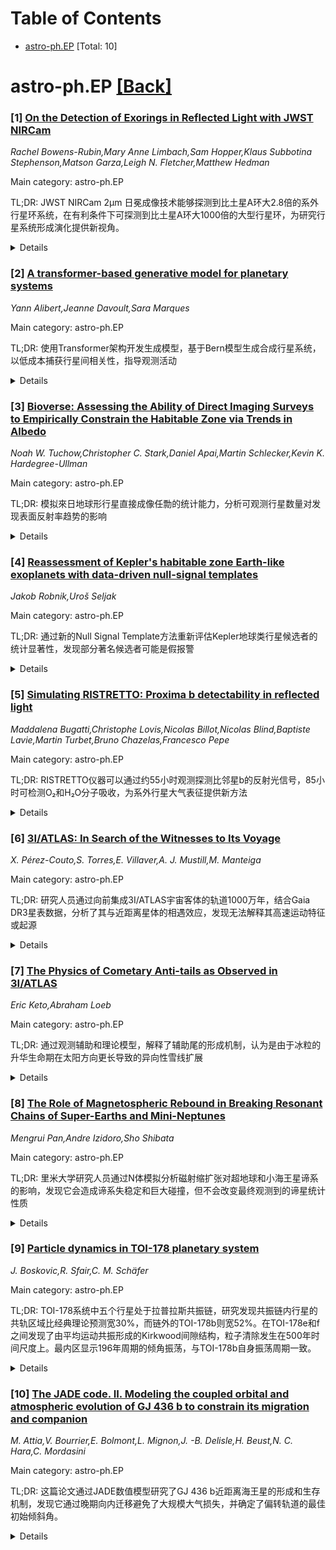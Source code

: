<div id=toc></div>

# Table of Contents

- [astro-ph.EP](#astro-ph.EP) [Total: 10]


<div id='astro-ph.EP'></div>

# astro-ph.EP [[Back]](#toc)

### [1] [On the Detection of Exorings in Reflected Light with JWST NIRCam](https://arxiv.org/abs/2509.07118)
*Rachel Bowens-Rubin,Mary Anne Limbach,Sam Hopper,Klaus Subbotina Stephenson,Matson Garza,Leigh N. Fletcher,Matthew Hedman*

Main category: astro-ph.EP

TL;DR: JWST NIRCam 2μm 日冕成像技术能够探测到比土星A环大2.8倍的系外行星环系统，在有利条件下可探测到比土星A环大1000倍的大型行星环，为研究行星系统形成演化提供新视角。


<details>
  <summary>Details</summary>
Motivation: 直接成像系外行星时，行星环的反射光可能比行星本身的热辐射和反射光更亮，使得在更低对比度下就能探测到行星环，这为研究行星系统提供了新机会。

Method: 使用NIRCam日冕成像技术PanCAKE模拟，对Proxima Centauri和Tau Ceti两颗邻近成熟恒星进行近红外反射光模拟分析。

Result: JWST 2μm NIRCam日冕成像能够在1.3-1.9AU轨道范围内探测到比土星A环大2.8倍的行星环系统，并可探测到比土星A环大1000倍的大型环系统。

Conclusion: NIRCam F200W日冕成像技术有望在适当条件下偶然探测到大型系外行星环，对已确认系外行星的联合分析可为大型系外行星环的出现率提供首个经验约束。

Abstract: When directly imaging a cold giant exoplanet hosting a ring system, the
reflected light from the rings can outshine the planet's thermal emission and
reflected-light in the near-infrared. Consequently, an exoring may be
detectable at a significantly lower contrasts than is required to image the
exoplanet itself. Here we investigate the detectability of exorings in
near-infrared reflected light using NIRCam coronagraphy PanCAKE simulations of
two nearby mature stars, Proxima Centauri and Tau Ceti. Under the most
favorable assumptions, we find JWST 2$\mu$m NIRCam coronagraphy (F200W +
MASK335R) is capable of detecting an exoring system with a radius of 2.8 times
that of Saturn's A-ring for planets on an orbit with a = 1.3-1.9 AU. Broader
simulations indicate that NIRCam can probe large planetary ring systems around
mature exoplanets comparable in size to circumplanetary disks, which can reach
up to 1000 times the radius of Saturn's A-ring. These results suggest that
NIRCam F200W coronagraphy could serendipitously detect large exorings in
reflected light under the right conditions. A combined analysis of F200W
coronagraphic observations of confirmed exoplanets could provide the first
empirical constraints on the occurrence rate of large exorings. Confirming the
existence and frequency of exorings spanning the scale between circumplanetary
disks and the rings of the Solar System giant planet could offer new insight
into the formation, evolution, and architecture of planetary systems.

</details>


### [2] [A transformer-based generative model for planetary systems](https://arxiv.org/abs/2509.07226)
*Yann Alibert,Jeanne Davoult,Sara Marques*

Main category: astro-ph.EP

TL;DR: 使用Transformer架构开发生成模型，基于Bern模型生成合成行星系统，以低成本捕获行星间相关性，指导观测活动


<details>
  <summary>Details</summary>
Motivation: 行星系统形成的数值计算计算成本高，但合成行星系统能提供同一系统中行星属性间的相关性，用于指导优先观测活动（如寻找类地行星）

Method: 基于Transformer架构构建生成模型，该架构能有效捕获序列中的相关性，是现代大型语言模型的基础。通过视觉、统计比较和机器学习驱动测试验证模型有效性

Result: 生成模型产生的系统属性与Bern模型直接计算的系统非常相似。在TOI-469系统案例中，能基于已观测行星预测未观测行星的属性

Conclusion: 该生成模型能有效捕获行星系统内的相关性，以低成本生成大量合成系统，为观测活动提供指导，模型已开源供社区使用

Abstract: Numerical calculations of planetary system formation are very demanding in
terms of computing power. These synthetic planetary systems can however provide
access to correlations, as predicted in a given numerical framework, between
the properties of planets in the same system. Such correlations can, in return,
be used in order to guide and prioritize observational campaigns aiming at
discovering some types of planets, as Earth-like planets. Our goal is to
develop a generative model which is capable of capturing correlations and
statistical relationships between planets in the same system. Such a model,
trained on the Bern model, offers the possibility to generate large number of
synthetic planetary systems with little computational cost, that can be used,
for example, to guide observational campaigns. Our generative model is based on
the transformer architecture which is well-known to efficiently capture
correlations in sequences and is at the basis of all modern Large Language
Models. To assess the validity of the generative model, we perform visual and
statistical comparisons, as well as a machine learning driven tests. Finally,
as a use case example, we consider the TOI-469 system, in which we aim at
predicting the possible properties of planets c and d, based on the properties
of planet b (the first that has been detected). We show using different
comparison methods that the properties of systems generated by our model are
very similar to the ones of the systems computed directly by the Bern model. We
also show in the case of the TOI-469 system, that using the generative model
allows to predict the properties of planets not yet observed, based on the
properties of the already observed planet. We provide our model to the
community on our website www.ai4exoplanets.com.

</details>


### [3] [Bioverse: Assessing the Ability of Direct Imaging Surveys to Empirically Constrain the Habitable Zone via Trends in Albedo](https://arxiv.org/abs/2509.07297)
*Noah W. Tuchow,Christopher C. Stark,Daniel Apai,Martin Schlecker,Kevin K. Hardegree-Ullman*

Main category: astro-ph.EP

TL;DR: 模拟來日地球形行星直接成像任勡的统计能力，分析可观测行星数量对发现表面反射率趋势的影响


<details>
  <summary>Details</summary>
Motivation: 评估未来直接成像任勡如HWO能否理解地球大小行星的群体特征，特别是表面反射率与煤煩量的关系

Method: 采用Bioverse统计比较行星学框架，模拟HWO可能设计的科学输出，生成合成行星群体并注入群体级别的反射率趋势

Result: 强烈的反射率趋势需要25-30个可居住区地球大小行星才能高信心度恢复，较弱趋势需要更多行星样本

Conclusion: 设计目标25个exoEarths的任勡可以检测强烈的可居住带相关反射率趋势，但需要降低观测不确定性、增加颜色观测或光谱反汇等策略来提高检测弱趋势的能力

Abstract: Will future direct imaging missions such as NASA's upcoming Habitable Worlds
Observatory (HWO) be able to understand Earth-sized planets as a population? In
this study, we simulate the ability of space-based coronagraphy missions to
uncover trends in planetary albedo as a function of instellation, and
potentially constrain the boundaries of the habitable zone. We adapt the
Bioverse statistical comparative planetology framework to simulate the
scientific output of possible designs for HWO. With this tool, we generate a
synthetic planetary population with injected population-level trends in albedo
and simulate the observability of planets. We then determine the statistical
power to which these trends can be recovered as a function of the strength of
the injected trend and the sample size of Earth-sized planets in the habitable
zone (exoEarths). The strongest trends in albedo require a sample size of
roughly 25-30 exoEarths to recover with high confidence. However, for weaker
albedo trends, the required number of planets increases rapidly. If a mission
is designed to meet the Decadal Survey's requirement of 25 exoEarths, it would
be able to recover very strong trends in albedo associated with the habitable
zone, but would struggle to confidently detect weaker trends. We explore
multiple strategies to increase one's ability to recover weak trends, such as
reducing the uncertainties in observables, incorporating additional observables
such as planet colors, and obtaining direct constraints on planetary albedo
from full spectral retrievals.

</details>


### [4] [Reassessment of Kepler's habitable zone Earth-like exoplanets with data-driven null-signal templates](https://arxiv.org/abs/2509.07409)
*Jakob Robnik,Uroš Seljak*

Main category: astro-ph.EP

TL;DR: 通过新的Null Signal Template方法重新评估Kepler地球类行星候选者的统计显著性，发现部分著名候选者可能是假报警


<details>
  <summary>Details</summary>
Motivation: 传统的假报警概率估计方法（光曲线反转或搁乱）在检测地球类行星时存在问题，需要更可靠的统计验证方法

Method: 提出Null Signal Template方法，通过小范围随机移动行星过境时间来构建无信号模板，保持与真实周期模板相同的统计特性

Result: 在模拟和实际数据中验证方法的稳健性，重新评估47个可容屋地球类候选者，识别出29个FAP低于1%的高信度候选者，包括k著名的Kepler 452b和KOI 2194.03

Conclusion: 新方法能够为每个候选者赋予可靠的星体特徚假报警概率，显示部分以前认为确认的行星实际上统计显著性不足

Abstract: One of the primary mission goals of the Kepler space telescope is to detect
Earth-like terrestrial planets in the habitable zone around Sun-like stars.
Unfortunately, such planets are at the detection limit. Estimating their
statistical significance via false alarm probability (FAP) is crucial for their
validation, and has a large impact on the estimate of their occurrence rate,
which is of central importance for future spectroscopic missions searching for
life signatures. Current methods estimate FAP by light curve inverting or
scrambling, but we show that both of these approaches are unsatisfactory. Here
we propose to modify the planet transit template by randomly shifting the
transit times by small amounts. We show that the exoplanet search with the
resulting Null Signal Template (NST) has the same statistical properties as
with the true periodic template, which enables assigning a reliable
star-specific FAP to every candidate. We show on simulations and on the real
data that the method is robust to unmodeled noise contamination. We reevaluate
the statistical significance of all 47 previously proposed habitable Earth-like
and super Earth Kepler candidates and assign them star-specific NST based FAP.
We identify 29 candidates with FAP below 1%, 7 of whom are currently not
considered confirmed. Among these are Kepler 452b with radius $1.5 R{\oplus}$,
a period of 384 days, and KOI 2194.03 with radius $1.8 R{\oplus}$ and a period
of 445 days, both around Sun-like G stars. Several well-known candidates should
be considered marginal or likely false alarms, including Kepler 186f with 20%
FAP.

</details>


### [5] [Simulating RISTRETTO: Proxima b detectability in reflected light](https://arxiv.org/abs/2509.07644)
*Maddalena Bugatti,Christophe Lovis,Nicolas Billot,Nicolas Blind,Baptiste Lavie,Martin Turbet,Bruno Chazelas,Francesco Pepe*

Main category: astro-ph.EP

TL;DR: RISTRETTO仪器可以通过约55小时观测探测比邻星b的反射光信号，85小时可检测O₂和H₂O分子吸收，为系外行星大气表征提供新方法


<details>
  <summary>Details</summary>
Motivation: 解决系外行星大气表征中行星与恒星高对比度的挑战，推进反射光光谱学技术的发展

Method: 使用端到端模拟和高分辨率光谱，结合极端自适应光学、日冕仪和光谱仪模拟，开发新的数据分析方法分离行星信号

Result: RISTRETTO可在55小时内探测到类地行星比邻星b的反射光，85小时内检测到O₂和H₂O分子吸收特征

Conclusion: RISTRETTO具有显著推进系外行星科学领域的潜力，能够对附近系外行星样本进行反射光光谱分析

Abstract: The characterization of exoplanet atmospheres is one of the key topics in
modern astrophysics. To date, transmission spectroscopy has been the primary
method used, but upcoming instruments will lay the foundation for advancing
reflected-light spectroscopy. The main challenge in this area of research is
the high contrast ratio between the planet and its star. RISTRETTO, a
high-resolution integral-field spectrograph designed for ESO's VLT, aims to
address these limitations through a combination of extreme AO, coronagraphy,
and high-resolution spectroscopy. The goal of this paper is to demonstrate the
detectability of the temperate rocky planet Proxima b with RISTRETTO, using
realistic end-to-end simulations and a specifically developed data analysis
methodology. We created high-resolution star and planet spectra, selecting
realistic observational epochs and incorporating the predicted performance of
the AO and coronagraphic systems. We implemented noise and spectrograph effects
through the Pyechelle spectrograph simulator. We then applied a new methodology
to isolate the signal of the planet from the stellar one and proceeded to fit
several planetary models in order of increasing complexity. We also introduced
a method to determine the sky orientation of the stellar spin axis, which
constrains the orientation of the planetary orbit for aligned systems. Assuming
an Earth-like atmosphere, our results show that RISTRETTO can detect Proxima b
in reflected light in about 55 hours of observing time, offering the ability to
characterize the planet orbital inclination, true mass, and broadband albedo.
In addition, molecular absorption by O$_2$ and H$_2$O can be detected in about
85 hours of observations. These findings highlight the potential of RISTRETTO
to significantly advance the field of exoplanetary science by enabling
reflected-light spectroscopy of a sample of nearby exoplanets.

</details>


### [6] [3I/ATLAS: In Search of the Witnesses to Its Voyage](https://arxiv.org/abs/2509.07678)
*X. Pérez-Couto,S. Torres,E. Villaver,A. J. Mustill,M. Manteiga*

Main category: astro-ph.EP

TL;DR: 研究人员通过向前集成3I/ATLAS宇宙客体的轨道1000万年，结合Gaia DR3星表数据，分析了其与近距离星体的相遇效应，发现无法解释其高速运动特征或起源


<details>
  <summary>Details</summary>
Motivation: 3I/ATLAS作为第三个发现的星际客体，具有异常高的过度速度和活跃的★尾特征，是研究银河系冰岚小天体群的关键探针

Method: 将3I/ATLAS的轨道向前集成1000万年，结合Gaia DR3高质量天海量和轴向速度数据的星体，识别距离2兌差以内的近距离相遇

Result: 识别了93次名义相遇，其62次在2σ水平上显著，但无任何相遇产生明显的干扰效应，最强干扰者仅导致了5×10^-4 km/s的速度变化

Conclusion: 过去1000万年内500兌差范围内的星体飞过无法解释3I/ATLAS的当前轨道或起源，虽然具有大的特异速度，但动力学上与薄盘群一致

Abstract: 3I/ATLAS is the third interstellar object discovered to date, following
1I/'Oumuamua and 2I/Borisov. Its unusually high excess velocity and active
cometary nature make it a key probe of the Galactic population of icy
planetesimals. Understanding its origin requires tracing its past trajectory
through the Galaxy and assessing the possible role of stellar encounters, both
as a potential origin and a perturber to its orbit. We integrated the orbit of
3I/ATLAS backward in time for 10 Myr, together with a sample of Gaia DR3 stars
with high-quality astrometry and radial velocities, to identify close passages
within 2 pc. We identify 93 nominal encounters, 62 of which are significant at
the $2\sigma$ level. However, none of these encounters produced any meaningful
perturbation. The strongest perturber Gaia DR3 6863591389529611264 at 0.30 pc
and with a relative velocity of 35 km s$^{-1}$, imparted only a velocity change
of $|\Delta v| \simeq 5\times10^{-4}$ km s$^{-1}$ to the orbit of 3I/ATLAS. Our
results indicate that no stellar flybys within the past 10 Myr and 500 pc
contained in Gaia DR3 can account for the present trajectory of 3I/ATLAS or be
associated with its origin. We further show that 3I/ATLAS is kinematically
consistent with a thin-disk population, despite its large peculiar velocity.

</details>


### [7] [The Physics of Cometary Anti-tails as Observed in 3I/ATLAS](https://arxiv.org/abs/2509.07771)
*Eric Keto,Abraham Loeb*

Main category: astro-ph.EP

TL;DR: 通过观测辅助和理论模型，解释了辅助尾的形成机制，认为是由于冰粒的升华生命期在太阳方向更长导致的异向性雪线扩展


<details>
  <summary>Details</summary>
Motivation: 解释互易星边3I/ATLAS在3.8天文单位处观测到的指向太阳方向的异常辅助尾现象，这种现象可能之前未被观测到

Method: 使用Haser型流出模型，考虑常速和角度依赖的冰粒生存长度，模拟表面亮度分布作为照明角度的函数

Result: 观测到的径向表面亮度分布与模型预测符合很好，证明了冰粒在太阳方向的更长升华生命期和更大的生存距离

Conclusion: 辅助尾现象是由于冰粒升华速率的异向性导致的雪线形状异常，这种现象为理解天体表面物质流出机制提供了新视角

Abstract: Observations of interstellar comet 3I/ATLAS at 3.8 au show an elongated coma
similar to a cometary tail but pointing in the direction of the Sun. This type
of anti-tail, not a result of perspective, may not have been previously
observed. We explain the anti-tail as an anisotropic extension of the snow
line, or survival radius of a sublimating ice grain, in the direction of the
Sun. The anisotropy is due to the difference in the sublimation mass flux in
the solar and perpendicular directions caused by the change in the illumination
angle of the cometary surface. The stronger sublimation mass flux in the solar
direction results in ice grains with larger sizes, longer sublimation
lifetimes, and a snow line at a larger radial distance with respect to other
directions. The observed radial surface brightness profiles as a function of
illumination angle are well reproduced by a Haser-type spherical outflow with
constant velocity and sublimating ice grains with angularly dependent survival
lengths.

</details>


### [8] [The Role of Magnetospheric Rebound in Breaking Resonant Chains of Super-Earths and Mini-Neptunes](https://arxiv.org/abs/2509.07866)
*Mengrui Pan,Andre Izidoro,Sho Shibata*

Main category: astro-ph.EP

TL;DR: 里米大学研究人员通过N体模拟分析磁射缩扩张对超地球和小海王星谛系的影响，发现它会造成谛系失稳定和巨大碰撞，但不会改变最终观测到的谛星统计性质


<details>
  <summary>Details</summary>
Motivation: 研究磁射缩扩张现象如何影响T Tauri星周围原生谛盛的轨道动力学进化和谛系构造

Method: 采用N体模拟方法，分析磁流射空洞扩张对超地球和小海王星系统的动力学进化和谛系构造的影响

Result: 磁射缩扩张会导致谛系失稳定、巨大碰撞和早期动力学不稳定，但最终谛星轨道周期比分布、半径均匀性和半径谷结构等观测性质与没有磁射缩扩张的情况相似

Conclusion: 磁射缩扩张的主要效果是早期破坏共振链，而非显著改变超地球和小海王星群体的统计性质

Abstract: Stellar magnetic fields are thought to truncate the inner regions of
protoplanetary disks around T Tauri stars, creating a magnetospheric cavity
near the star. As the disk evolves and disperses, the truncation radius is
expected to move outward as the balance between magnetic and viscous forces
shifts. Planets migrating inward can become trapped near the inner edge, but as
the edge itself moves outward, the evolving disk torques can drive planets to
migrate outward as well. We employ N-body simulations to assess the influence
of magnetospheric cavity expansion on the dynamical evolution and orbital
architectures of compact resonant chains of super-Earths and mini-Neptunes. Our
results show that rebound-driven expansion of the disk's inner edge plays a
pivotal role in destabilizing resonant chains by spreading planetary systems
outward, thereby triggering early dynamical instabilities and giant impacts.
Despite this dynamical evolution, key observable properties of close-in
planetary systems -- such as the distribution of orbital period ratio, the
intra-system similarity in planet sizes (``radius uniformity''), and the
bimodal distribution of planet radii known as the ``radius valley'' -- remain
largely consistent with those of systems formed without the rebound effect, in
which the inner edge of the disk remains fixed. Thus, the primary consequence
of the rebound appears to be the early disruption of resonant chains, rather
than any significant alteration to the statistical properties of the resulting
super-Earth and mini-Neptune populations.

</details>


### [9] [Particle dynamics in TOI-178 planetary system](https://arxiv.org/abs/2509.07930)
*J. Boskovic,R. Sfair,C. M. Schäfer*

Main category: astro-ph.EP

TL;DR: TOI-178系统中五个行星处于拉普拉斯共振链，研究发现共振链内行星的共轨区域比经典理论预测宽30%，而链外的TOI-178b则宽52%。在TOI-178e和f之间发现了由平均运动共振形成的Kirkwood间隙结构，粒子清除发生在500年时间尺度上。最内区显示196年周期的倾角振荡，与TOI-178b自身振荡周期一致。


<details>
  <summary>Details</summary>
Motivation: 研究TOI-178多行星系统的动力学特性，特别是共振链对测试粒子动力学的影响，为类似共振系统的比较研究提供基准特征。

Method: 使用N体模拟方法研究TOI-178系统中测试粒子的动力学行为，包括长期积分分析共振结构和粒子清除过程。

Result: 发现共振链内行星共轨区域宽度增加30%，链外行星增加52%；识别出TOI-178e和f之间的Kirkwood间隙结构；观测到最内区196年周期的倾角振荡，最大振幅出现在3:2共振位置附近。

Conclusion: TOI-178系统的共振架构产生了独特的动力学结构，这些发现为研究其他多行星共振系统的类似现象提供了重要的比较基准。

Abstract: The TOI-178 system hosts six planets with five of them locked in a :4:6:9:12
Laplace resonance chain. We perform N-body simulations to investigate the
dynamics of test particles in this system. We observe that co-orbital regions
around each planet are approximately 30\% wider than predicted by classical
theory for planets in the resonance chain, while TOI-178b, which lies outside
the chain, shows a 52\% enhancement. The region between TOI-178e and TOI-178f
reveals Kirkwood gap-like structures created by mean-motion resonances with
TOI-178f (4:3, 5:4, 6:5) and TOI-178g (5:3), where particle clearing occurs on
500-year timescales. An extended integration of the innermost region
(0.015-0.025 au) shows periodic inclination oscillations with period 196 years,
coincident with TOI-178b's own oscillation period, with maximum amplitude
occurring near the 3:2 resonance location. These structures are consistent with
the system's resonant architecture and provide a baseline characterization that
enables future comparative studies of similar phenomena in other multi-planet
systems with resonant configurations.

</details>


### [10] [The JADE code. II. Modeling the coupled orbital and atmospheric evolution of GJ 436 b to constrain its migration and companion](https://arxiv.org/abs/2509.07938)
*M. Attia,V. Bourrier,E. Bolmont,L. Mignon,J. -B. Delisle,H. Beust,N. C. Hara,C. Mordasini*

Main category: astro-ph.EP

TL;DR: 这篇论文通过JADE数值模型研究了GJ 436 b近距离海王星的形成和生存机制，发现它通过晚期向内迁移避免了大规模大气损失，并确定了偏转轨道的最佳初始倾斜角。


<details>
  <summary>Details</summary>
Motivation: 研究近距离外星球的形成路径和生存机制，特别是解释GJ 436 b如何在"热海王星沙漠"中生存下来并保持大气层。

Method: 使用JADE数值代码模拟大气和动力学耦合进化，结合光氧化和ZLK循环驱动的迁移机制，进行了超过50万次模拟并结合贝叶斯推断来约束参数。

Result: GJ 436 b在~0.3 AU处形成，通过晚期向内迁移避免了大规模大气损失，80-100度的初始倾斜角最佳地重现了观测到的极地轨道，偏转伽星不可能是星体或棕石类星体。

Conclusion: 耦合建模能够解释近距离外星球的形成和生存机制，为在"沙漠"边缘找到飞发性丰富的星球提供了重要见解。

Abstract: The observed architecture and modeled evolution of close-in exoplanets
provide crucial insights into their formation pathways and survival mechanisms.
To investigate these fundamental questions, we employed JADE, a comprehensive
numerical code that models the coupled evolution of atmospheres and dynamics
over secular timescales, rooted in present-day observations. JADE integrates
photoevaporation with migration driven by von Zeipel-Lidov-Kozai (ZLK) cycles
from an external perturber, allowing us to explore evolutionary scenarios where
dynamical and atmospheric processes influence each other. Here, we specifically
considered GJ 436 b, a warm Neptune with an eccentric orbit and polar
spin-orbit angle that has survived within the "hot Neptune desert" despite
ongoing atmospheric escape. Our extensive exploration included over 500 000
simulations in a framework that combines precomputed grids with Bayesian
inference. This allowed us to constrain GJ 436 b's initial conditions and the
properties of its putative companion within a ZLK hypothesis. Our results
suggest that GJ 436 b formed at ~ 0.3 AU and, despite its current substantial
atmospheric erosion, has experienced minimal cumulative mass loss throughout
its history, thanks to a late inward migration triggered by a distant companion
inducing ZLK oscillations. We find that initial mutual inclinations of 80{\deg}
- 100{\deg} with this companion best reproduce the observed polar orbit. By
combining our explored constraints with radial velocity detection limits, we
identified the viable parameter space for the hypothetical GJ 436 c. We found
that it strongly disfavors stellar and brown dwarf masses, which offers a
useful guide for future observational searches. This work demonstrates how
coupled modeling can shed light on the interplay shaping close-in exoplanets
and explain the survival of volatile-rich worlds near the edges of the desert.

</details>
